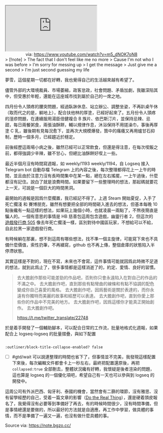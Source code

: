 <iframe src="https://www.youtube.com/embed/m5_dNOK7oN8" allow="accelerometer; autoplay; clipboard-write; encrypted-media; gyroscope; picture-in-picture; web-share" referrerpolicy="strict-origin-when-cross-origin" allowfullscreen></iframe>
<center>via: <a href='https://www.youtube.com/watch?v=m5_dNOK7oN8' target='_blank' class='external-link'>https://www.youtube.com/watch?v=m5_dNOK7oN8</a></center>
> [!note]
> The fact that I don't feel like me no more
> Cause I'm not who I was before
> I'm sorry for messing up
> I get the mеssage
> Just give me a sеcond
> I'm just second guessing my life

夢雪，這個星期一切都在好轉，我也覺得自己的生活越來越有希望了。

儘管外部的大環境裁員、市場萎縮，政客怠政，社會問題、矛盾加劇，我雖深陷其中，但受惠於年輕，還能在這座城市找到屬於自己的一席之地。

四月份令人頭疼的腰突問題，經過臥牀休息、站立辦公、調整坐姿，不再趴桌午休（取而代之的是，躺地上），配合扶他林的厚塗，已經好起來了。五月份令人頭疼的溼疹問題，在連續服用湯臣倍健複合 B 族片、依巴斯汀片，並保持忌辣、忌甜，每日兩餐粥食，兩張油酥餅，輔以規律作息，沐浴保持不用搓澡巾，事後再厚塗 C 乳，雖後期有見每況愈下，並再次大規模爆發，箇中的瘙癢又再用爐甘石抑制，歷時一個多月，已經趨近於穩定。

前後經歷這兩場小病之後，雖然已經可以正常飲食，但還是得注意，在每次喫飯之前，都得強調少辛辣，雖不甘心，但總比油酥餅好喫上一些。

最近半個月沒有時間寫週報，如 weekly/1193 weekly/1194，自 Logseq 接入 Telegram bot 自動存檔 Telegram 上的內容之後，每次整理都得花上一上午的時間，並且由於注意力沒有長時間集中在某一點，總在左右搖擺，一上午過後，什麼都沒有記住。說白了就是浪費時間。如果要留下一些整理時的想法，那起碼就要花上一天，可說是一個巨大的時間黑洞。

最開始的週報是因爲什麼擱置，我已經記不得了。上週 Steam 開始夏促，入手了 死亡擱淺 和 賽博朋克，雖然有想要把全部的時間砸入進去的想法，但基本每晚 10 點後纔有一點這樣的想法，如果玩上幾個小時，也就凌晨一兩點了，不熬夜簡直是騙人的。一個有意思的事情是 HB 慈善包這周包含遊戲，幽靈行者 2，但這次的 [遊戲發行商 505](https://505games.com/) 像去年死亡擱淺一樣，區別對待中國區玩家，不想給可以不給，自此拉黑一家遊戲發行商。

有時候躺在那裏，想不到這周有哪些想法，找不準一個主旋律，可能寫下來也不具備什麼價值，索性扔筆，不再續寫，github 也不再上傳，整個倉庫的狀態陷入半停滯狀態。

其實這樣是不對的，現在不寫，未來也不會寫，這件事情可能就因爲此時微不足道的想法，就到此爲止了，很多事情都是這樣消逝了的，約定、愛情、良好的習慣。

> 去大膽創作那些可能差勁的作品吧，否則你只會永遠陷入在對自己的作品的不滿之中。
> 去大膽創作吧，直到那些有點彎曲的線條和有點不協調的配色變成你自己喜愛的風格。
> 去大膽創作吧，因爲藝術是關於表達的，而你永遠有你獨特而美麗的故事和經歷可以表達。
> 去大膽創作吧，直到你愛上那些你的作品中不完美的地方。
> 去大膽創作吧，因爲這樣你才能真正開始創作。
> 去大膽創作吧。
>
> https://t.me/twitter_translate/22748

於是着手開發了一個輔助腳本，可以配合日常的工作流，批量地格式化週報，如果配合上 logseq-logseq 的批量摺疊，與如下配置

```edn

:outliner/block-title-collapse-enabled? false

```

- [ ] #gtd/wait 可以說連整理的時間也省下了，但事情並不完美，我發現這樣配置下來後，每次編輯文件都會卡上一秒左右，最終把配置還原後，再把 `collapsed:true` 全部刪去，整體狀況纔有好轉，我懷疑是後者渲染的問題，這也算是 logseq 的一個優化項吧，希望自己有一天也可以參與到 logseq 的開發中。

這周公司有外派巴西、匈牙利、泰國的機會，當然會有二篩的環節，沒有雅思、沒有留學經歷的自己，受着一篇文章的影響（[Do the Real Thing](https://www.scotthyoung.com/blog/2020/05/04/do-the-real-thing/)），還是硬着頭皮報名了，我覺得沒有必要等到準備好了再去，有的時候時間很少，沒有時間準備，但是事情總還是要做的，所以最好的方法就是自適應，再工作中學習，做具體的事情，而不是準備了一遍又一遍，也沒有做什麼具體的事。

Source via: https://note.bgzo.cc/